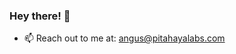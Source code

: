 ### Hey there! 👋

- 📫 Reach out to me at: [angus@pitahayalabs.com](mailto:angus@pitahayalabs.com)

<!---
AngusGaukrogerDev/AngusGaukrogerDev is a ✨ special ✨ repository because its `README.md` (this file) appears on your GitHub profile.
You can click the Preview link to take a look at your changes.
--->

